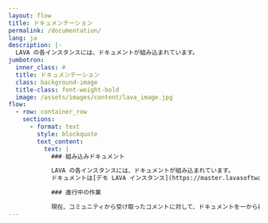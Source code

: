 ```yaml
---
layout: flow
title: ドキュメンテーション
permalink: /documentation/
lang: ja
description: |-
  LAVA の各インスタンスには、ドキュメントが組み込まれています。
jumbotron:
  inner_class: #
  title: ドキュメンテーション
  class: background-image
  title-class: font-weight-bold
  image: /assets/images/content/lava_image.jpg
flow:
  - row: container_row
    sections:
      - format: text
        style: blockquote
        text_content:
          text: |
            ### 組み込みドキュメント

            LAVA の各インスタンスには、ドキュメントが組み込まれています。
            ドキュメントは[デモ LAVA インスタンス](https://master.lavasoftware.org/static/docs/v2/index.html)で読むことができます。

            ### 進行中の作業

            現在、コミュニティから受け取ったコメントに対して、ドキュメントを一から再編成し、書き換えています。 このドキュメントは[ドキュメントを読む](https://lava.readthedocs.io/)にあります。
---
```

